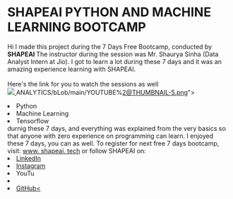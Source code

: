 # SHAPEAI PYTHON AND MACHINE LEARNING BOOTCAMP
Hi I made this project during the 7 Days Free Bootcamp, conducted by <b> SHAPEAI
</b>
The instructor during the session was Mr. Shaurya Sinha (Data Analyst Intern at Jio). I got to
learn a lot during these 7 days and it was an amazing experience learning with SHAPEAI.
<br><br>Here's the link for you to watch the sessions as well<br>
<a href="https://www. youtube. com/play list? list=PL7z18TDRnbu INEA-59W7wWgCWESLEOD6h"> <img src="https://github. com/ShapeAI/PYTHON-AND-DATA-ANALYTICS/bLob/main/YOUTUBE%2@THUMBNAIL-5.png"> </a>
ANALYTICS/bLob/main/YOUTUBE%2@THUMBNAIL-5.png"> </a>
<li>Python
<li>Machine Learning
<li>Tensorflow
<br>durnig these 7 days, and everything was explained from the very basics so that 
anyone with zero experience on programming can learn.
I enjoyed these 7 days, you can as well. To register for next free 7 days bootcamp, visit:
<a href="https://www.shapeai.tech"> www. shapeai. tech</a>
or follow SHAPEAI on:
<li><a href=
"https://in.Linkedin.com/company/shapeai">LinkedIn</a>
<li><a href=
"https: //www. instagram. com/shape. ai/?hl=en">Instagram</a>
<li><a
"https: //www. youtube. com/channel/UCTUVDLTW9meuDXWcbmISPdA">YouTu
<li><a
be</a>
<li><a href=
"https: //github. com/shapeai">GitHub<
